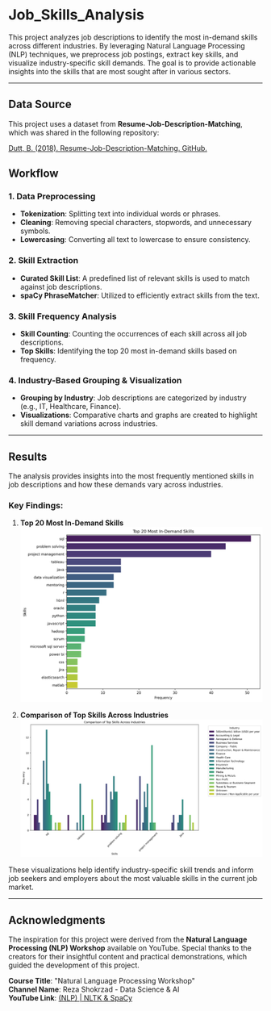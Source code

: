 # Job_Skills_Analysis
This project analyzes job descriptions to identify the most in-demand skills across different industries. By leveraging Natural Language Processing (NLP) techniques, we preprocess job postings, extract key skills, and visualize industry-specific skill demands. The goal is to provide actionable insights into the skills that are most sought after in various sectors.

---

## Data Source
This project uses a dataset from **Resume-Job-Description-Matching**, which was shared in the following repository:

[Dutt, B. (2018). Resume-Job-Description-Matching. GitHub.](https://github.com/binoydutt/Resume-Job-Description-Matching)


## Workflow

### 1. Data Preprocessing
- **Tokenization**: Splitting text into individual words or phrases.
- **Cleaning**: Removing special characters, stopwords, and unnecessary symbols.
- **Lowercasing**: Converting all text to lowercase to ensure consistency.

### 2. Skill Extraction
- **Curated Skill List**: A predefined list of relevant skills is used to match against job descriptions.
- **spaCy PhraseMatcher**: Utilized to efficiently extract skills from the text.

### 3. Skill Frequency Analysis
- **Skill Counting**: Counting the occurrences of each skill across all job descriptions.
- **Top Skills**: Identifying the top 20 most in-demand skills based on frequency.

### 4. Industry-Based Grouping & Visualization
- **Grouping by Industry**: Job descriptions are categorized by industry (e.g., IT, Healthcare, Finance).
- **Visualizations**: Comparative charts and graphs are created to highlight skill demand variations across industries.

---

## Results
The analysis provides insights into the most frequently mentioned skills in job descriptions and how these demands vary across industries.

### Key Findings:
1. **Top 20 Most In-Demand Skills**  
   ![in_demand_skills](./Results/most_in_demand_skills.png)

2. **Comparison of Top Skills Across Industries**  
   ![top_skills_industries](./Results/Comparison_of_Top_Skills_Across_Industries.png)

These visualizations help identify industry-specific skill trends and inform job seekers and employers about the most valuable skills in the current job market.

---

## Acknowledgments
The inspiration for this project were derived from the **Natural Language Processing (NLP) Workshop** available on YouTube. Special thanks to the creators for their insightful content and practical demonstrations, which guided the development of this project.

**Course Title**: "Natural Language Processing Workshop"  
**Channel Name**: Reza Shokrzad - Data Science & AI  
**YouTube Link**: [(NLP) | NLTK & SpaCy](https://www.youtube.com/watch?v=lDCoqQSc4ZE&list=PLIoM6vIerI9o76lRcFzoAd2XEufjEOT4V&index=2)
